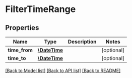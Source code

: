 # FilterTimeRange

## Properties
Name | Type | Description | Notes
------------ | ------------- | ------------- | -------------
**time_from** | [**\DateTime**](\DateTime.md) |  | [optional] 
**time_to** | [**\DateTime**](\DateTime.md) |  | [optional] 

[[Back to Model list]](../README.md#documentation-for-models) [[Back to API list]](../README.md#documentation-for-api-endpoints) [[Back to README]](../README.md)


